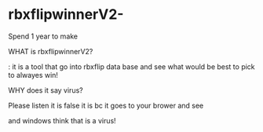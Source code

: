 # rbxflipwinnerV2-
Spend 1 year to make

WHAT is rbxflipwinnerV2?

: it is a tool that go into rbxflip data base and see what would be best to pick to alwayes win!

WHY does it say virus?

Please listen it is false it is bc it goes to your brower and see 

and windows think that is a virus!
